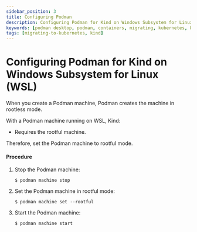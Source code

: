 ```yaml
---
sidebar_position: 3
title: Configuring Podman
description: Configuring Podman for Kind on Windows Subsystem for Linux (WSL).
keywords: [podman desktop, podman, containers, migrating, kubernetes, kind]
tags: [migrating-to-kubernetes, kind]
---
```


# Configuring Podman for Kind on Windows Subsystem for Linux (WSL)

When you create a Podman machine, Podman creates the machine in rootless mode.

With a Podman machine running on WSL, Kind:

- Requires the rootful machine.

Therefore, set the Podman machine to rootful mode.

#### Procedure

1. Stop the Podman machine:

   ```shell-session
   $ podman machine stop
   ```

2. Set the Podman machine in rootful mode:

   ```shell-session
   $ podman machine set --rootful
   ```

3. Start the Podman machine:

   ```shell-session
   $ podman machine start
   ```
